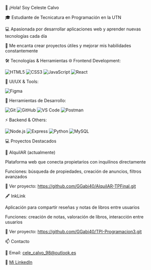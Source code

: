👋 ¡Hola! Soy Celeste Calvo

🎓 Estudiante de Tecnicatura en Programación en la UTN

💻 Apasionada por desarrollar aplicaciones web y aprender nuevas tecnologías cada día

🌟 Me encanta crear proyectos útiles y mejorar mis habilidades constantemente

🛠 Tecnologías & Herramientas
🌐 Frontend Development:

![HTML5](https://img.shields.io/badge/HTML5-E34F26?style=for-the-badge&logo=html5&logoColor=white)
![CSS3](https://img.shields.io/badge/CSS3-1572B6?style=for-the-badge&logo=css3&logoColor=white)
![JavaScript](https://img.shields.io/badge/JavaScript-F7DF1E?style=for-the-badge&logo=javascript&logoColor=black)
![React](https://img.shields.io/badge/React-61DAFB?style=for-the-badge&logo=react&logoColor=black)

🎨 UI/UX & Tools:

![Figma](https://img.shields.io/badge/Figma-F24E1E?style=for-the-badge&logo=figma&logoColor=white)

🔧 Herramientas de Desarrollo:

![Git](https://img.shields.io/badge/Git-F05032?style=for-the-badge&logo=git&logoColor=white)
![GitHub](https://img.shields.io/badge/GitHub-181717?style=for-the-badge&logo=github&logoColor=white)
![VS Code](https://img.shields.io/badge/VS%20Code-007ACC?style=for-the-badge&logo=visual-studio-code&logoColor=white)
![Postman](https://img.shields.io/badge/Postman-FF6C37?style=for-the-badge&logo=postman&logoColor=white)

⚡ Backend & Others:

![Node.js](https://img.shields.io/badge/Node.js-339933?style=for-the-badge&logo=nodedotjs&logoColor=white)
![Express](https://img.shields.io/badge/Express-000000?style=for-the-badge&logo=express&logoColor=white)
![Python](https://img.shields.io/badge/Python-3776AB?style=for-the-badge&logo=python&logoColor=white)
![MySQL](https://img.shields.io/badge/MySQL-4479A1?style=for-the-badge&logo=mysql&logoColor=white)

💻 Proyectos Destacados

🚀 AlquilAR (actualmente)

Plataforma web que conecta propietarios con inquilinos directamente

Funciones: búsqueda de propiedades, creación de anuncios, filtros avanzados

🔗 Ver proyecto: https://github.com/GGabi40/AlquilAR-TPFinal.git

🖋 InkLink

Aplicación para compartir reseñas y notas de libros entre usuarios

Funciones: creación de notas, valoración de libros, interacción entre usuarios

🔗 Ver proyecto: https://github.com/GGabi40/TPI-Programacion3.git


📫 Contacto

📧 Email: cele_calvo_98@outlook.es

💼 [Mi LinkedIn](https://www.linkedin.com/in/celecalvo25698)
